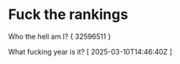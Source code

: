 # Fuck the rankings

Who the hell am I?
{ 32596511 }

What fucking year is it?
[ 2025-03-10T14:46:40Z ]
